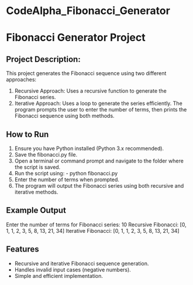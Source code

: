# CodeAlpha_Fibonacci_Generator
# Fibonacci Generator Project

## Project Description:

This project generates the Fibonacci sequence using two different approaches:
1. Recursive Approach: Uses a recursive function to generate the Fibonacci series.
2. Iterative Approach: Uses a loop to generate the series efficiently.
The program prompts the user to enter the number of terms, then prints the Fibonacci sequence using both methods.

## How to Run

1. Ensure you have Python installed (Python 3.x recommended).
2. Save the fibonacci.py file.
3. Open a terminal or command prompt and navigate to the folder where the script is saved.
4. Run the script using:
        - python fibonacci.py
5. Enter the number of terms when prompted.
6. The program will output the Fibonacci series using both recursive and iterative methods.

## Example Output

Enter the number of terms for Fibonacci series: 10
Recursive Fibonacci: [0, 1, 1, 2, 3, 5, 8, 13, 21, 34]
Iterative Fibonacci: [0, 1, 1, 2, 3, 5, 8, 13, 21, 34]

## Features

- Recursive and iterative Fibonacci sequence generation.
- Handles invalid input cases (negative numbers).
- Simple and efficient implementation.

